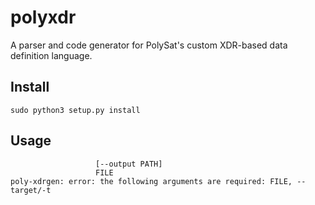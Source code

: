 # polyxdr
A parser and code generator for PolySat's custom XDR-based data definition language.

## Install
`sudo python3 setup.py install`

## Usage
```usage: poly-xdrgen [-h] --target {python,xp,libproc,telem-dict}
                   [--output PATH]
                   FILE
poly-xdrgen: error: the following arguments are required: FILE, --target/-t
```
